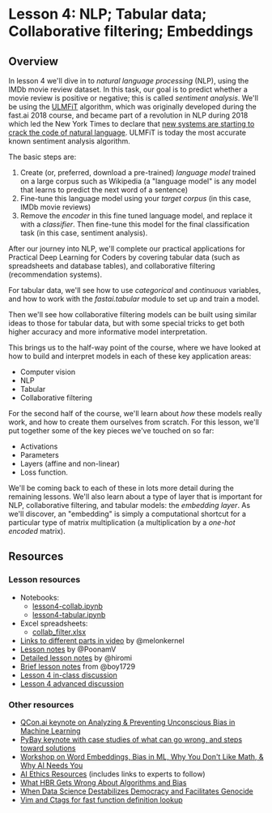 # Lesson 4: NLP; Tabular data; Collaborative filtering; Embeddings

## Overview

In lesson 4 we'll dive in to *natural language processing* (NLP), using the IMDb movie review dataset. In this task, our goal is to predict whether a movie review is positive or negative; this is called *sentiment analysis*. We'll be using the [ULMFiT](https://arxiv.org/abs/1801.06146) algorithm, which was originally developed during the fast.ai 2018 course, and became part of a revolution in NLP during 2018 which led the New York Times to declare that [new systems are starting to crack the code of natural language](https://www.nytimes.com/2018/11/18/technology/artificial-intelligence-language.html). ULMFiT is today the most accurate known sentiment analysis algorithm.

The basic steps are:

1. Create (or, preferred, download a pre-trained) *language model* trained on a large corpus such as Wikipedia (a "language model" is any model that learns to predict the next word of a sentence)
1. Fine-tune this language model using your *target corpus* (in this case, IMDb movie reviews)
1. Remove the *encoder* in this fine tuned language model, and replace it with a *classifier*. Then fine-tune this model for the final classification task (in this case, sentiment analysis).

After our journey into NLP, we'll complete our practical applications for Practical Deep Learning for Coders by covering tabular data (such as spreadsheets and database tables), and collaborative filtering (recommendation systems).

For tabular data, we'll see how to use *categorical* and *continuous* variables, and how to work with the *fastai.tabular* module to set up and train a model.

Then we'll see how collaborative filtering models can be built using similar ideas to those for tabular data, but with some special tricks to get both higher accuracy and more informative model interpretation.

This brings us to the half-way point of the course, where we have looked at how to build and interpret models in each of these key application areas:

- Computer vision
- NLP
- Tabular
- Collaborative filtering

For the second half of the course, we'll learn about *how* these models really work, and how to create them ourselves from scratch. For this lesson, we'll put together some of the key pieces we've touched on so far:

- Activations
- Parameters
- Layers (affine and non-linear)
- Loss function.

We'll be coming back to each of these in lots more detail during the remaining lessons. We'll also learn about a type of layer that is important for NLP, collaborative filtering, and tabular models: the *embedding layer*. As we'll discover, an "embedding" is simply a computational shortcut for a particular type of matrix multiplication (a multiplication by a *one-hot encoded* matrix).

## Resources

### Lesson resources

- Notebooks:
  - [lesson4-collab.ipynb](https://nbviewer.jupyter.org/github/fastai/course-v3/blob/master/nbs/dl1/lesson4-collab.ipynb)
  - [lesson4-tabular.ipynb](https://nbviewer.jupyter.org/github/fastai/course-v3/blob/master/nbs/dl1/lesson4-tabular.ipynb)
- Excel spreadsheets:
  - [collab_filter.xlsx](https://github.com/fastai/course-v3/blob/master/files/xl/collab_filter.xlsx)
- [Links to different parts in video](https://forums.fast.ai/t/lesson-4-links-to-different-parts-in-the-video/30338) by @melonkernel
- [Lesson notes](https://forums.fast.ai/t/deep-learning-lesson-4-notes/30983) by @PoonamV
- [Detailed lesson notes](https://github.com/hiromis/notes/blob/master/Lesson4.md) by @hiromi
- [Brief lesson notes](https://medium.com/@boy1729/deep-learning-ver3-lesson-4-8f085a1e28ca) from @boy1729
- [Lesson 4 in-class discussion](https://forums.fast.ai/t/lesson-4-in-class-discussion/30318)
- [Lesson 4 advanced discussion](https://forums.fast.ai/t/lesson-4-advanced-discussion/30319)

### Other resources

- [QCon.ai keynote on Analyzing &amp; Preventing Unconscious Bias in Machine Learning](https://www.infoq.com/presentations/unconscious-bias-machine-learning)
- [PyBay keynote with case studies of what can go wrong, and steps toward solutions](https://www.youtube.com/watch?v=WC1kPtG8Iz8&list=PLtmWHNX-gukLQlMvtRJ19s7-8MrnRV6h6)
- [Workshop on Word Embeddings, Bias in ML, Why You Don't Like Math, &amp; Why AI Needs You](https://www.youtube.com/watch?v=25nC0n9ERq4)
- [AI Ethics Resources](https://www.fast.ai/2018/09/24/ai-ethics-resources/) (includes links to experts to follow)
- [What HBR Gets Wrong About Algorithms and Bias](http://www.fast.ai/2018/08/07/hbr-bias-algorithms/)
- [When Data Science Destabilizes Democracy and Facilitates Genocide](http://www.fast.ai/2017/11/02/ethics/)
- [Vim and Ctags for fast function definition lookup](https://andrew.stwrt.ca/posts/vim-ctags/)
